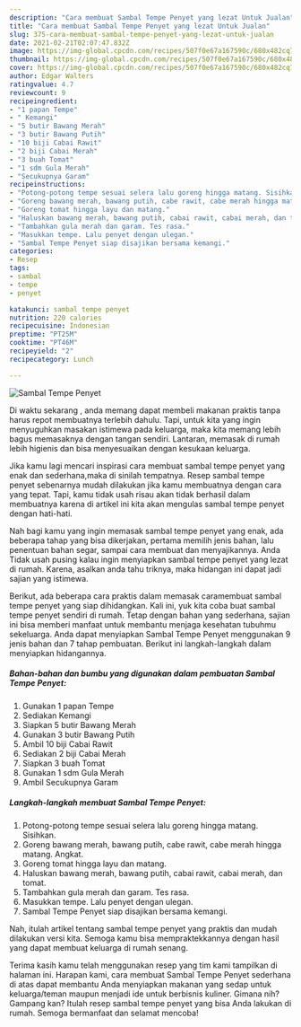 ```yaml
---
description: "Cara membuat Sambal Tempe Penyet yang lezat Untuk Jualan"
title: "Cara membuat Sambal Tempe Penyet yang lezat Untuk Jualan"
slug: 375-cara-membuat-sambal-tempe-penyet-yang-lezat-untuk-jualan
date: 2021-02-21T02:07:47.832Z
image: https://img-global.cpcdn.com/recipes/507f0e67a167590c/680x482cq70/sambal-tempe-penyet-foto-resep-utama.jpg
thumbnail: https://img-global.cpcdn.com/recipes/507f0e67a167590c/680x482cq70/sambal-tempe-penyet-foto-resep-utama.jpg
cover: https://img-global.cpcdn.com/recipes/507f0e67a167590c/680x482cq70/sambal-tempe-penyet-foto-resep-utama.jpg
author: Edgar Walters
ratingvalue: 4.7
reviewcount: 9
recipeingredient:
- "1 papan Tempe"
- " Kemangi"
- "5 butir Bawang Merah"
- "3 butir Bawang Putih"
- "10 biji Cabai Rawit"
- "2 biji Cabai Merah"
- "3 buah Tomat"
- "1 sdm Gula Merah"
- "Secukupnya Garam"
recipeinstructions:
- "Potong-potong tempe sesuai selera lalu goreng hingga matang. Sisihkan."
- "Goreng bawang merah, bawang putih, cabe rawit, cabe merah hingga matang. Angkat."
- "Goreng tomat hingga layu dan matang."
- "Haluskan bawang merah, bawang putih, cabai rawit, cabai merah, dan tomat."
- "Tambahkan gula merah dan garam. Tes rasa."
- "Masukkan tempe. Lalu penyet dengan ulegan."
- "Sambal Tempe Penyet siap disajikan bersama kemangi."
categories:
- Resep
tags:
- sambal
- tempe
- penyet

katakunci: sambal tempe penyet 
nutrition: 220 calories
recipecuisine: Indonesian
preptime: "PT25M"
cooktime: "PT46M"
recipeyield: "2"
recipecategory: Lunch

---
```



![Sambal Tempe Penyet](https://img-global.cpcdn.com/recipes/507f0e67a167590c/680x482cq70/sambal-tempe-penyet-foto-resep-utama.jpg)

Di waktu  sekarang , anda memang dapat membeli makanan praktis tanpa harus repot membuatnya terlebih dahulu. Tapi, untuk kita yang ingin menyuguhkan masakan istimewa pada keluarga, maka kita memang lebih bagus memasaknya dengan tangan sendiri. Lantaran, memasak di rumah lebih higienis dan bisa menyesuaikan dengan kesukaan keluarga.

Jika kamu lagi mencari inspirasi cara membuat sambal tempe penyet yang enak dan sederhana,maka di sinilah tempatnya. Resep sambal tempe penyet  sebenarnya mudah dilakukan jika kamu membuatnya dengan cara yang tepat. Tapi, kamu tidak usah risau akan tidak berhasil dalam membuatnya 
karena di artikel ini kita akan mengulas sambal tempe penyet dengan hati-hati.  



Nah bagi kamu yang ingin memasak sambal tempe penyet yang enak, ada beberapa tahap yang bisa dikerjakan, pertama memilih jenis bahan, lalu penentuan bahan segar, sampai cara membuat dan menyajikannya. Anda Tidak usah pusing kalau ingin menyiapkan sambal tempe penyet yang lezat di rumah. Karena, asalkan anda  tahu triknya, maka hidangan ini dapat jadi sajian yang istimewa.

Berikut, ada beberapa cara praktis  dalam memasak caramembuat sambal tempe penyet yang siap dihidangkan. Kali ini, yuk kita coba buat sambal tempe penyet sendiri di rumah. Tetap dengan bahan yang sederhana, sajian ini bisa memberi manfaat untuk membantu menjaga kesehatan tubuhmu sekeluarga. Anda dapat menyiapkan Sambal Tempe Penyet menggunakan 9 jenis bahan dan 7 tahap pembuatan. Berikut ini langkah-langkah dalam menyiapkan hidangannya.

<!--inarticleads1-->

##### Bahan-bahan dan bumbu yang digunakan dalam pembuatan Sambal Tempe Penyet:

1. Gunakan 1 papan Tempe
1. Sediakan  Kemangi
1. Siapkan 5 butir Bawang Merah
1. Gunakan 3 butir Bawang Putih
1. Ambil 10 biji Cabai Rawit
1. Sediakan 2 biji Cabai Merah
1. Siapkan 3 buah Tomat
1. Gunakan 1 sdm Gula Merah
1. Ambil Secukupnya Garam




<!--inarticleads2-->

##### Langkah-langkah membuat Sambal Tempe Penyet:

1. Potong-potong tempe sesuai selera lalu goreng hingga matang. Sisihkan.
1. Goreng bawang merah, bawang putih, cabe rawit, cabe merah hingga matang. Angkat.
1. Goreng tomat hingga layu dan matang.
1. Haluskan bawang merah, bawang putih, cabai rawit, cabai merah, dan tomat.
1. Tambahkan gula merah dan garam. Tes rasa.
1. Masukkan tempe. Lalu penyet dengan ulegan.
1. Sambal Tempe Penyet siap disajikan bersama kemangi.




Nah, itulah artikel tentang  sambal tempe penyet  yang praktis dan mudah dilakukan versi kita. Semoga kamu bisa mempraktekkannya dengan hasil yang dapat membuat keluarga di rumah senang. 

Terima kasih kamu telah menggunakan resep yang tim kami tampilkan di halaman ini. Harapan kami, cara membuat  Sambal Tempe Penyet sederhana di atas dapat membantu Anda menyiapkan makanan yang sedap untuk keluarga/teman maupun menjadi ide untuk berbisnis kuliner. Gimana nih? Gampang kan? Itulah resep sambal tempe penyet yang bisa Anda lakukan di rumah. Semoga bermanfaat dan selamat mencoba!

